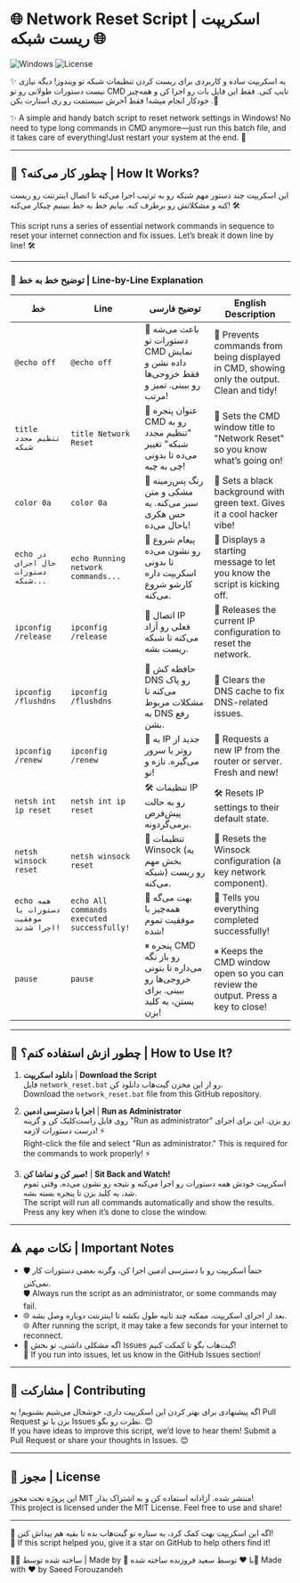 # 🌐 Network Reset Script | اسکریپت ریست شبکه 🌐

![Windows](https://img.shields.io/badge/Windows-Batch-blue) ![License](https://img.shields.io/badge/License-MIT-green)

✨ یه اسکریپت ساده و کاربردی برای ریست کردن تنظیمات شبکه تو ویندوز! دیگه نیازی نیست دستورات طولانی رو تو CMD تایپ کنی. فقط این فایل بات رو اجرا کن و همه‌چیز خودکار انجام میشه! فقط آخرش سیستمت رو ری استارت بکن .🚀

✨ A simple and handy batch script to reset network settings in Windows! No need to type long commands in CMD anymore—just run this batch file, and it takes care of everything!Just restart your system at the end. 🚀

---

## 📖 چطور کار می‌کنه؟ | How It Works?

این اسکریپت چند دستور مهم شبکه رو به ترتیب اجرا می‌کنه تا اتصال اینترنتت رو ریست کنه و مشکلاتش رو برطرف کنه. بیایم خط به خط ببینیم چیکار می‌کنه! 🛠️

This script runs a series of essential network commands in sequence to reset your internet connection and fix issues. Let’s break it down line by line! 🛠️

---

### 📜 توضیح خط به خط | Line-by-Line Explanation

| خط | Line | توضیح فارسی | English Description |
|-------|-------|----------------------|---------------------|
| `@echo off` | `@echo off` | 🧹 باعث می‌شه دستورات تو CMD نمایش داده نشن و فقط خروجی‌ها رو ببینی. تمیز و مرتب! | 🧹 Prevents commands from being displayed in CMD, showing only the output. Clean and tidy! |
| `title تنظیم مجدد شبکه` | `title Network Reset` | 📌 عنوان پنجره CMD رو به "تنظیم مجدد شبکه" تغییر می‌ده تا بدونی چی به چیه! | 📌 Sets the CMD window title to "Network Reset" so you know what’s going on! |
| `color 0a` | `color 0a` | 🎨 رنگ پس‌زمینه مشکی و متن سبز می‌کنه. یه حس هکری باحال می‌ده! | 🎨 Sets a black background with green text. Gives it a cool hacker vibe! |
| `echo در حال اجرای دستورات شبکه...` | `echo Running network commands...` | 📢 پیغام شروع رو نشون می‌ده تا بدونی اسکریپت داره کارشو شروع می‌کنه. | 📢 Displays a starting message to let you know the script is kicking off. |
| `ipconfig /release` | `ipconfig /release` | 🔌 اتصال IP فعلی رو آزاد می‌کنه تا شبکه ریست بشه. | 🔌 Releases the current IP configuration to reset the network. |
| `ipconfig /flushdns` | `ipconfig /flushdns` | 🧼 حافظه کش DNS رو پاک می‌کنه تا مشکلات مربوط به DNS رفع بشن. | 🧼 Clears the DNS cache to fix DNS-related issues. |
| `ipconfig /renew` | `ipconfig /renew` | 🔄 یه IP جدید از روتر یا سرور می‌گیره. تازه و نو! | 🔄 Requests a new IP from the router or server. Fresh and new! |
| `netsh int ip reset` | `netsh int ip reset` | 🛠 تنظیمات IP رو به حالت پیش‌فرض برمی‌گردونه. | 🛠 Resets IP settings to their default state. |
| `netsh winsock reset` | `netsh winsock reset` | 🔧 تنظیمات Winsock (یه بخش مهم شبکه) رو ریست می‌کنه. | 🔧 Resets the Winsock configuration (a key network component). |
| `echo همه دستورات با موفقیت اجرا شدند!` | `echo All commands executed successfully!` | 🎉 بهت می‌گه همه‌چیز با موفقیت تموم شده! | 🎉 Tells you everything completed successfully! |
| `pause` | `pause` | ⏸ پنجره CMD رو باز نگه می‌داره تا بتونی خروجی‌ها رو ببینی. برای بستن، یه کلید بزن! | ⏸ Keeps the CMD window open so you can review the output. Press a key to close! |

---

## 🚀 چطور ازش استفاده کنم؟ | How to Use It?

1. **دانلود اسکریپت** | **Download the Script**  
   فایل `network_reset.bat` رو از این مخزن گیت‌هاب دانلود کن.  
   Download the `network_reset.bat` file from this GitHub repository.

2. **اجرا با دسترسی ادمین** | **Run as Administrator**  
   روی فایل راست‌کلیک کن و گزینه "Run as administrator" رو بزن. این برای اجرای درست دستورات لازمه! ⚡  
   Right-click the file and select "Run as administrator." This is required for the commands to work properly! ⚡

3. **صبر کن و تماشا کن!** | **Sit Back and Watch!**  
   اسکریپت خودش همه دستورات رو اجرا می‌کنه و نتیجه رو نشون می‌ده. وقتی تموم شد، یه کلید بزن تا پنجره بسته بشه.  
   The script will run all commands automatically and show the results. Press any key when it’s done to close the window.

---

## ⚠️ نکات مهم | Important Notes

- 🛡️ حتماً اسکریپت رو با دسترسی ادمین اجرا کن، وگرنه بعضی دستورات کار نمی‌کنن.  
  🛡️ Always run the script as an administrator, or some commands may fail.
- 🌐 بعد از اجرای اسکریپت، ممکنه چند ثانیه طول بکشه تا اینترنتت دوباره وصل بشه.  
  🌐 After running the script, it may take a few seconds for your internet to reconnect.
- 📝 اگه مشکلی داشتی، تو بخش Issues گیت‌هاب بگو تا کمکت کنیم!  
  📝 If you run into issues, let us know in the GitHub Issues section!

---

## 🙌 مشارکت | Contributing

اگه پیشنهادی برای بهتر کردن این اسکریپت داری، خوشحال می‌شیم بشنویم! یه Pull Request بزن یا تو Issues نظرت رو بگو. 😊  
If you have ideas to improve this script, we’d love to hear them! Submit a Pull Request or share your thoughts in Issues. 😊

---

## 📜 مجوز | License

این پروژه تحت مجوز MIT منتشر شده. آزادانه استفاده کن و به اشتراک بذار!  
This project is licensed under the MIT License. Feel free to use and share!

---

🌟 اگه این اسکریپت بهت کمک کرد، یه ستاره تو گیت‌هاب بده تا بقیه هم پیداش کنن!  
🌟 If this script helped you, give it a star on GitHub to help others find it!

👨‍💻 ساخته شده توسط | Made by
🌟 با ❤️ توسط سعید فروزنده ساخته شده🌟 Made with ❤️ by Saeed Forouzandeh
